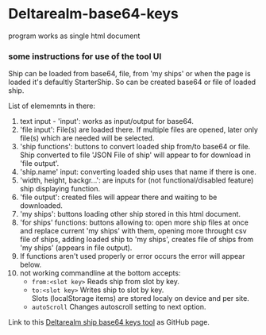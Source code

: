# Deltarealm-base64-keys

program works as single html document

### some instructions for use of the tool UI

Ship can be loaded from base64, file, from 'my ships' or when the page is loaded it's defaultly StarterShip. So can be created base64 or file of loaded ship.

List of elememnts in there:

1. text input - 'input': works as input/output for base64.
2. 'file input': File(s) are loaded there. If multiple files are opened, later only file(s) which are needed will be selected.
3. 'ship functions': buttons to convert loaded ship from/to base64 or file. Ship converted to file 'JSON File of ship' will appear to for download in 'file output'.
4. 'ship.name' input: converting loaded ship uses that name if there is one.
5. 'width, height, backgr...': are inputs for (not functional/disabled feature) ship displaying function.
6. 'file output': created files will appear there and waiting to be downloaded.
7. 'my ships': buttons loading other ship stored in this html document.
8. 'for ships' functions: buttons allowing to: open more ship files at once and replace current 'my ships' with them, opening more throught csv file of ships, adding loaded ship to 'my ships', creates file of ships from 'my ships' (appears in file output).
9. If functions aren't used properly or error occurs the error will appear below.
10. not working commandline at the bottom accepts:
    - `from:<slot key>` Reads ship from slot by key.
    - `to:<slot key>` Writes ship to slot by key.  
    Slots (localStorage items) are stored localy on device and per site.
    - `autoScroll` Changes autoscroll setting to next option.  

Link to this [Deltarealm ship base64 keys tool](https://KaaBEL.github.io/Deltarealm-b64-keys) as GitHub page.
